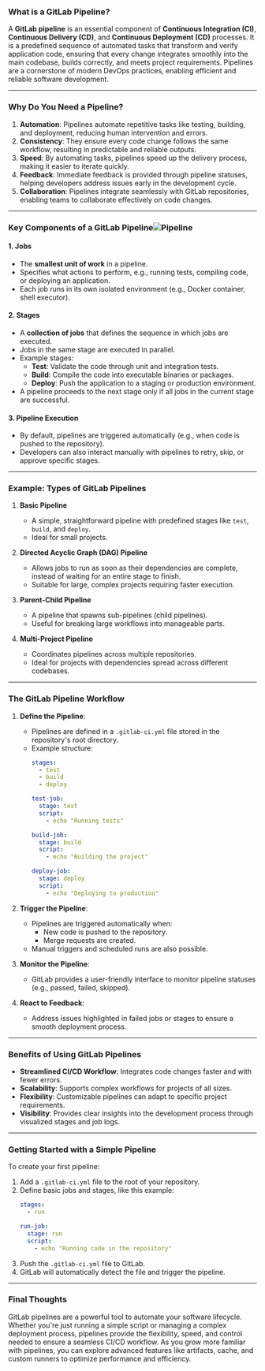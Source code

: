 ### What is a GitLab Pipeline?

A **GitLab pipeline** is an essential component of **Continuous Integration (CI)**, **Continuous Delivery (CD)**, and **Continuous Deployment (CD)** processes. It is a predefined sequence of automated tasks that transform and verify application code, ensuring that every change integrates smoothly into the main codebase, builds correctly, and meets project requirements. Pipelines are a cornerstone of modern DevOps practices, enabling efficient and reliable software development.

---

### Why Do You Need a Pipeline?

1. **Automation**: Pipelines automate repetitive tasks like testing, building, and deployment, reducing human intervention and errors.
2. **Consistency**: They ensure every code change follows the same workflow, resulting in predictable and reliable outputs.
3. **Speed**: By automating tasks, pipelines speed up the delivery process, making it easier to iterate quickly.
4. **Feedback**: Immediate feedback is provided through pipeline statuses, helping developers address issues early in the development cycle.
5. **Collaboration**: Pipelines integrate seamlessly with GitLab repositories, enabling teams to collaborate effectively on code changes.

---

### Key Components of a GitLab Pipeline![Pipeline](image.png)

#### 1. **Jobs**
- The **smallest unit of work** in a pipeline.
- Specifies what actions to perform, e.g., running tests, compiling code, or deploying an application.
- Each job runs in its own isolated environment (e.g., Docker container, shell executor).

#### 2. **Stages**
- A **collection of jobs** that defines the sequence in which jobs are executed.
- Jobs in the same stage are executed in parallel.
- Example stages:
  - **Test**: Validate the code through unit and integration tests.
  - **Build**: Compile the code into executable binaries or packages.
  - **Deploy**: Push the application to a staging or production environment.
- A pipeline proceeds to the next stage only if all jobs in the current stage are successful.

#### 3. **Pipeline Execution**
- By default, pipelines are triggered automatically (e.g., when code is pushed to the repository).
- Developers can also interact manually with pipelines to retry, skip, or approve specific stages.

---

### Example: Types of GitLab Pipelines

1. **Basic Pipeline**
   - A simple, straightforward pipeline with predefined stages like `test`, `build`, and `deploy`.
   - Ideal for small projects.

2. **Directed Acyclic Graph (DAG) Pipeline**
   - Allows jobs to run as soon as their dependencies are complete, instead of waiting for an entire stage to finish.
   - Suitable for large, complex projects requiring faster execution.

3. **Parent-Child Pipeline**
   - A pipeline that spawns sub-pipelines (child pipelines).
   - Useful for breaking large workflows into manageable parts.

4. **Multi-Project Pipeline**
   - Coordinates pipelines across multiple repositories.
   - Ideal for projects with dependencies spread across different codebases.

---

### The GitLab Pipeline Workflow

1. **Define the Pipeline**: 
   - Pipelines are defined in a `.gitlab-ci.yml` file stored in the repository's root directory.
   - Example structure:
     ```yaml
     stages:
       - test
       - build
       - deploy

     test-job:
       stage: test
       script:
         - echo "Running tests"

     build-job:
       stage: build
       script:
         - echo "Building the project"

     deploy-job:
       stage: deploy
       script:
         - echo "Deploying to production"
     ```

2. **Trigger the Pipeline**:
   - Pipelines are triggered automatically when:
     - New code is pushed to the repository.
     - Merge requests are created.
   - Manual triggers and scheduled runs are also possible.

3. **Monitor the Pipeline**:
   - GitLab provides a user-friendly interface to monitor pipeline statuses (e.g., passed, failed, skipped).

4. **React to Feedback**:
   - Address issues highlighted in failed jobs or stages to ensure a smooth deployment process.

---

### Benefits of Using GitLab Pipelines

- **Streamlined CI/CD Workflow**: Integrates code changes faster and with fewer errors.
- **Scalability**: Supports complex workflows for projects of all sizes.
- **Flexibility**: Customizable pipelines can adapt to specific project requirements.
- **Visibility**: Provides clear insights into the development process through visualized stages and job logs.

---

### Getting Started with a Simple Pipeline

To create your first pipeline:
1. Add a `.gitlab-ci.yml` file to the root of your repository.
2. Define basic jobs and stages, like this example:
   ```yaml
   stages:
     - run

   run-job:
     stage: run
     script:
       - echo "Running code in the repository"
   ```
3. Push the `.gitlab-ci.yml` file to GitLab.
4. GitLab will automatically detect the file and trigger the pipeline.

---

### Final Thoughts

GitLab pipelines are a powerful tool to automate your software lifecycle. Whether you're just running a simple script or managing a complex deployment process, pipelines provide the flexibility, speed, and control needed to ensure a seamless CI/CD workflow. As you grow more familiar with pipelines, you can explore advanced features like artifacts, cache, and custom runners to optimize performance and efficiency.